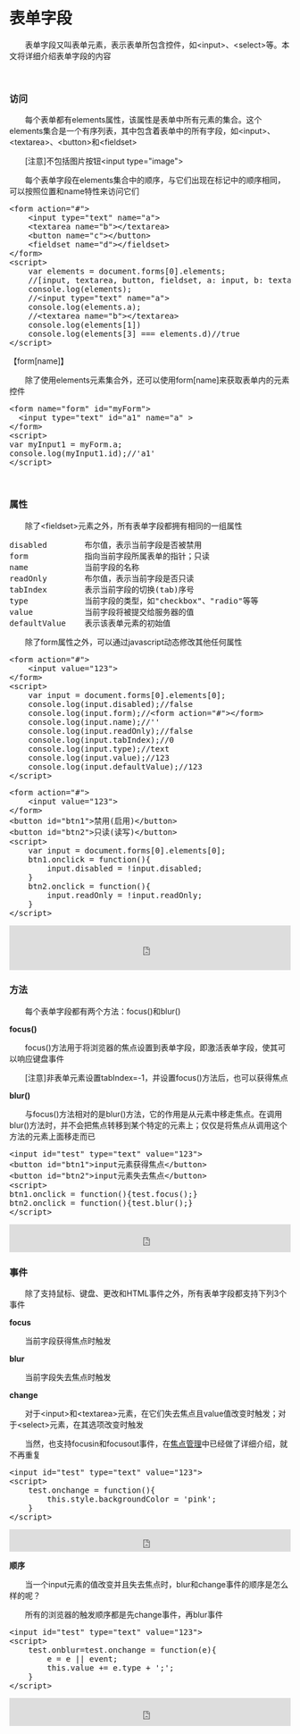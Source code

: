 # 表单字段

　　表单字段又叫表单元素，表示表单所包含控件，如&lt;input&gt;、&lt;select&gt;等。本文将详细介绍表单字段的内容

&nbsp;

### 访问

　　每个表单都有elements属性，该属性是表单中所有元素的集合。这个elements集合是一个有序列表，其中包含着表单中的所有字段，如&lt;input&gt;、&lt;textarea&gt;、&lt;button&gt;和&lt;fieldset&gt;

　　[注意]不包括图片按钮&lt;input type="image"&gt;

　　每个表单字段在elements集合中的顺序，与它们出现在标记中的顺序相同，可以按照位置和name特性来访问它们

<div class="cnblogs_code">
<pre>&lt;form action="#"&gt;
    &lt;input type="text" name="a"&gt;
    &lt;textarea name="b"&gt;&lt;/textarea&gt;
    &lt;button name="c"&gt;&lt;/button&gt;
    &lt;fieldset name="d"&gt;&lt;/fieldset&gt;
&lt;/form&gt;
&lt;script&gt;
    var elements = document.forms[0].elements;
    //[input, textarea, button, fieldset, a: input, b: textarea, c: button, d: fieldset]
    console.log(elements);
    //&lt;input type="text" name="a"&gt;
    console.log(elements.a);
    //&lt;textarea name="b"&gt;&lt;/textarea&gt;
    console.log(elements[1])
    console.log(elements[3] === elements.d)//true
&lt;/script&gt;</pre>
</div>

【form[name]】

　　除了使用elements元素集合外，还可以使用form[name]来获取表单内的元素控件

<div class="cnblogs_code">
<pre>&lt;form name="form" id="myForm"&gt;
  &lt;input type="text" id="a1" name="a" &gt;
&lt;/form&gt;
&lt;script&gt;
var myInput1 = myForm.a;
console.log(myInput1.id);//'a1'
&lt;/script&gt;</pre>
</div>

&nbsp;

### 属性

　　除了&lt;fieldset&gt;元素之外，所有表单字段都拥有相同的一组属性

<div class="cnblogs_code">
<pre>disabled        布尔值，表示当前字段是否被禁用
form            指向当前字段所属表单的指针；只读
name            当前字段的名称
readOnly        布尔值，表示当前字段是否只读
tabIndex        表示当前字段的切换(tab)序号
type            当前字段的类型，如"checkbox"、"radio"等等
value           当前字段将被提交给服务器的值
defaultValue    表示该表单元素的初始值</pre>
</div>

　　除了form属性之外，可以通过javascript动态修改其他任何属性

<div class="cnblogs_code">
<pre>&lt;form action="#"&gt;
    &lt;input value="123"&gt;
&lt;/form&gt;
&lt;script&gt;
    var input = document.forms[0].elements[0];
    console.log(input.disabled);//false
    console.log(input.form);//&lt;form action="#"&gt;&lt;/form&gt;
    console.log(input.name);//''
    console.log(input.readOnly);//false
    console.log(input.tabIndex);//0
    console.log(input.type);//text
    console.log(input.value);//123
    console.log(input.defaultValue);//123
&lt;/script&gt;</pre>
</div>
<div class="cnblogs_code">
<pre>&lt;form action="#"&gt;
    &lt;input value="123"&gt;
&lt;/form&gt;
&lt;button id="btn1"&gt;禁用(启用)&lt;/button&gt;
&lt;button id="btn2"&gt;只读(读写)&lt;/button&gt;
&lt;script&gt;
    var input = document.forms[0].elements[0];
    btn1.onclick = function(){
        input.disabled = !input.disabled;
    }
    btn2.onclick = function(){
        input.readOnly = !input.readOnly;
    }
&lt;/script&gt;</pre>
</div>

<iframe style="width: 100%; height: 80px;" src="https://demo.xiaohuochai.site/html/formobj/f4.html" frameborder="0" width="320" height="240"></iframe>

### 方法

　　每个表单字段都有两个方法：focus()和blur()

**focus()**

　　focus()方法用于将浏览器的焦点设置到表单字段，即激活表单字段，使其可以响应键盘事件　

　　[注意]非表单元素设置tabIndex=-1，并设置focus()方法后，也可以获得焦点

**blur()**

　　与focus()方法相对的是blur()方法，它的作用是从元素中移走焦点。在调用blur()方法时，并不会把焦点转移到某个特定的元素上；仅仅是将焦点从调用这个方法的元素上面移走而已

<div class="cnblogs_code">
<pre>&lt;input id="test" type="text" value="123"&gt;
&lt;button id="btn1"&gt;input元素获得焦点&lt;/button&gt;
&lt;button id="btn2"&gt;input元素失去焦点&lt;/button&gt;
&lt;script&gt;
btn1.onclick = function(){test.focus();}
btn2.onclick = function(){test.blur();}
&lt;/script&gt;</pre>
</div>

<iframe style="width: 100%; height: 50px;" src="https://demo.xiaohuochai.site/html/formobj/f5.html" frameborder="0" width="320" height="240"></iframe>

### 事件

　　除了支持鼠标、键盘、更改和HTML事件之外，所有表单字段都支持下列3个事件

**focus**

　　当前字段获得焦点时触发

**blur**

　　当前字段失去焦点时触发

**change**

　　对于&lt;input&gt;和&lt;textarea&gt;元素，在它们失去焦点且value值改变时触发；对于&lt;select&gt;元素，在其选项改变时触发

　　当然，也支持focusin和focusout事件，在[焦点管理](http://www.cnblogs.com/xiaohuochai/p/5874447.html)中已经做了详细介绍，就不再重复

<div class="cnblogs_code">
<pre>&lt;input id="test" type="text" value="123"&gt;
&lt;script&gt;
    test.onchange = function(){
        this.style.backgroundColor = 'pink';
    }
&lt;/script&gt;</pre>
</div>

<iframe style="width: 100%; height: 40px;" src="https://demo.xiaohuochai.site/html/formobj/f6.html" frameborder="0" width="320" height="240"></iframe>

**顺序**

　　当一个input元素的值改变并且失去焦点时，blur和change事件的顺序是怎么样的呢？　

　　所有的浏览器的触发顺序都是先change事件，再blur事件

<div class="cnblogs_code">
<pre>&lt;input id="test" type="text" value="123"&gt;
&lt;script&gt;
    test.onblur=test.onchange = function(e){
        e = e || event;
        this.value += e.type + ';';
    }
&lt;/script&gt;</pre>
</div>

<iframe style="width: 100%; height: 50px;" src="https://demo.xiaohuochai.site/html/formobj/f7.html" frameborder="0" width="320" height="240"></iframe>

